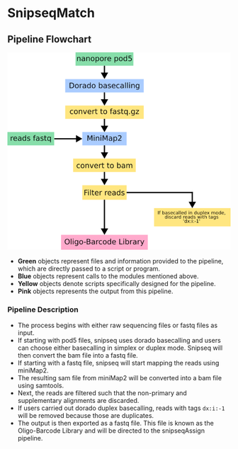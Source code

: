 # SnipseqMatch
## Pipeline Flowchart
![snipseqMatch_pipeline_flowchart](snipseqMatch_pipeline_flowchart.png)

- **Green** objects represent files and information provided to the pipeline, which are directly passed to a script or program.
- **Blue** objects represent calls to the modules mentioned above.
- **Yellow** objects denote scripts specifically designed for the pipeline.
- **Pink** objects represents the output from this pipeline.

### Pipeline Description
- The process begins with either raw sequencing files or fastq files as input. 
- If starting with pod5 files, snipseq uses dorado basecalling and users can choose either basecalling in simplex or duplex mode. Snipseq will then convert the bam file into a fastq file. 
- If starting with a fastq file, snipseq will start mapping the reads using miniMap2.
- The resulting sam file from miniMap2 will be converted into a bam file using samtools.
- Next, the reads are filtered such that the non-primary and supplementary alignments are discarded.
- If users carried out dorado duplex basecalling, reads with tags ```dx:i:-1``` will be removed because those are duplicates.
- The output is then exported as a fastq file. This file is known as the Oligo-Barcode Library and will be directed to the snipseqAssign pipeline.
